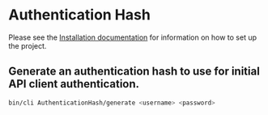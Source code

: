 # Authentication Hash

Please see the [Installation documentation](Installation.md) for information on how to set up the project.


## Generate an authentication hash to use for initial API client authentication.

```bash
bin/cli AuthenticationHash/generate <username> <password>
```
